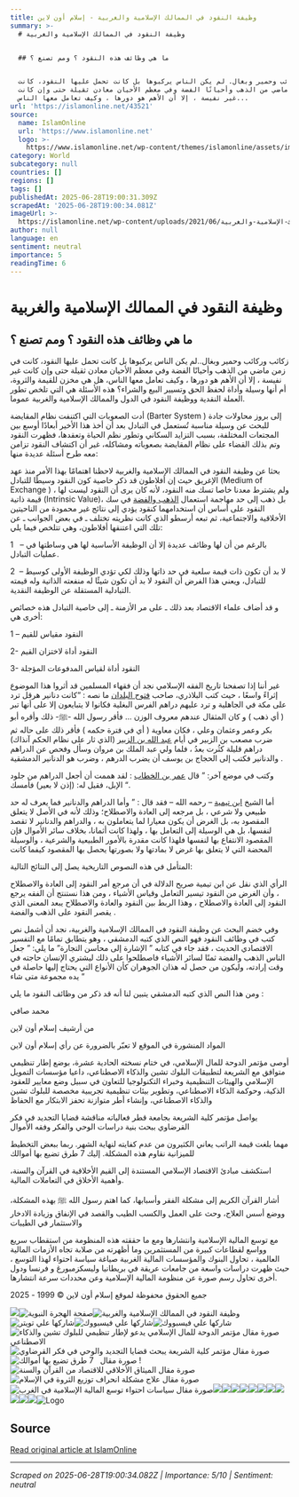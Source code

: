 ```yaml
---
title: وظيفة النقود في الممالك الإسلامية والغربية - إسلام أون لاين
summary: >-
  # وظيفة النقود في الممالك الإسلامية والغربية


  ## ما هي وظائف هذه النقود ؟ ومم تصنع ؟


  زكائب وركائب وحمير وبغال. لم يكن الناس يركبوها بل كانت تحمل عليها النقود، كانت
  في زمن ماضي من الذهب وأحيانًا الفضة وفي معظم الأحيان معادن ثقيلة حتى وإن كانت
  غير نفيسة ، إلا أن الأهم هو دورها ، وكيف تعامل معها الناس...
url: 'https://islamonline.net/43521'
source:
  name: IslamOnline
  url: 'https://www.islamonline.net'
  logo: >-
    https://www.islamonline.net/wp-content/themes/islamonline/assets/images/logo.png
category: World
subcategory: null
countries: []
regions: []
tags: []
publishedAt: 2025-06-28T19:00:31.309Z
scrapedAt: '2025-06-28T19:00:34.081Z'
imageUrl: >-
  https://islamonline.net/wp-content/uploads/2021/06/وظيفة-النقود-في-الممالك-الإسلامية-والغربية.jpg
author: null
language: en
sentiment: neutral
importance: 5
readingTime: 6
---
```

# وظيفة النقود في الممالك الإسلامية والغربية

## ما هي وظائف هذه النقود ؟ ومم تصنع ؟

زكائب وركائب وحمير وبغال..لم يكن الناس يركبوها بل كانت تحمل عليها النقود، كانت في زمن ماضي من الذهب وأحيانًا الفضة وفي معظم الأحيان معادن ثقيلة حتى وإن كانت غير نفيسة ، إلا أن الأهم هو دورها ، وكيف تعامل معها الناس، هل هي مخزن للقيمة والثروة، أم أنها وسيلة وأداة لحفظ الحق وتسيير البيع والشراء؟ هذه الأسئلة هي التي تلخص تطور العملة النقدية ووظيفة النقود في الدول والممالك الإسلامية والغربية عموما.

أدت الصعوبات التي اكتنفت نظام المقايضة (Barter System ) إلى بروز محاولات جادة للبحث عن وسيلة مناسبة تُستعمل في التبادل بعد أن أخذ هذا الأخير أبعادًا أوسع بين المجتعات المختلفة، بسبب التزايد السكاني وتطور نظم الحياة وتعقدها، فظهرت النقود وتم بذلك القضاء على نظام المقايضة بصعوباته ومشاكله، غير أن اكتشاف النقود تزامن معه طرح أسئلة عديدة منها:

بحثا عن وظيفة النقود في الممالك الإسلامية والغربية لاحظنا اهتمامًا بهذا الأمر منذ عهد الإغريق حيث إن أفلاطون قد ذكر خاصية كون النقود وسيطًا للتبادل (Medium of Exchange ) ، ولم يشترط معدنا خاصا تسك منه النقود، لأنه كان يرى أن النقود ليست لها قيمة ذاتية (Intrinsic Value)، بل ذهب إلى حد مهاجمة استعمال [الذهب والفضة](https://islamonline.net/31641) في سك النقود على أساس أن استخدامهما كنقود يؤدي إلى نتائج غير محمودة من الناحيتين الأخلاقية والاجتماعية، ثم تبعه أرسطو الذي كانت نظريته تختلف ـ في بعض الجوانب ـ عن تلك التي اعتنقها أفلاطون، وهي تتلخص فيما يلي:

1   – بالرغم من أن لها وظائف عديدة إلا أن الوظيفة الأساسية لها هي وساطتها في عمليات التبادل.

2  – لا بد أن تكون ذات قيمة سلعية في حد ذاتها وذلك لكي تؤدي الوظيفة الأولى كوسيط للتبادل، ويعني هذا الفرض أن النقود لا بد أن تكون شيئًا له منفعته الذاتية وله قيمته التبادلية المستقلة عن الوظيفة النقدية.

و قد أضاف علماء الاقتصاد بعد ذلك ـ على مر الأزمنة ـ إلى خاصية التبادل هذه خصائص أخرى هي:

1 – النقود مقياس للقيم

2- النقود أداة لاختزان القيم

3- النقود أداة لقياس المدفوعات المؤجلة

غير أننا إذا تصفحنا تاريخ الفقه الإسلامي نجد أن فقهاء المسلمين قد أثروا هذا الموضوع إثراءً واسعًا ، حيث كتب البلاذري، صاحب [فتوح البلدان](https://al-maktaba.org/book/12221) ما نصه : “كانت دنانير هرقل ترد على مكة في الجاهلية و ترد عليهم دراهم الفرس البغلية فكانوا لا يتبايعون إلا على أنها تبر ( أي ذهب ) و كان المثقال عندهم معروف الوزن … فأقر رسول الله -ﷺ\- ذلك وأقره أبو بكر وعمر وعثمان وعلي ، فكان معاوية ( أي في فترة حكمه ) فأقر ذلك على حاله ثم ضرب مصعب بن الزبير في أيام [عبد الله بن الزبير](https://islamonline.net/archive/%d8%b9%d8%a8%d8%af-%d8%a7%d9%84%d9%84%d9%87-%d8%a8%d9%86-%d8%a7%d9%84%d8%b2%d8%a8%d9%8a%d8%b1-%d9%88%d8%b6%d9%8a%d8%a7%d8%b9-%d8%ad%d9%84%d9%85-%d8%a7%d9%84%d8%ae%d9%84%d8%a7%d9%81%d8%a9/) (الذي ثار على نظام الحكم آنذاك) دراهم قليلة كثُرت بعدُ ، فلما ولي عبد الملك بن مروان وسأل وفحص عن الدراهم والدنانير فكتب إلى الحجاج بن يوسف أن يضرب الدرهم ، وضرب هو الدنانير الدمشقية .

وكتب في موضع آخر: ” قال [عمر بن الخطاب](https://islamonline.net/archive/%d8%b9%d9%85%d8%b1-%d8%a8%d9%86-%d8%a7%d9%84%d8%ae%d8%b7%d8%a7%d8%a8-%d8%a7%d9%84%d9%81%d8%a7%d8%b1%d9%88%d9%82-%d8%a7%d9%84%d8%b9%d8%af%d9%84/) : لقد هممت أن أجعل الدراهم من جلود الإبل، فقيل له: (إذن لا بعير) فأمسك “.

أما الشيخ [ابن تيمية](https://islamonline.net/%D8%B4%D9%8A%D8%AE-%D8%A7%D9%84%D8%A5%D8%B3%D9%84%D8%A7%D9%85-%D8%A7%D8%A8%D9%86-%D8%AA%D9%8A%D9%85%D9%8A%D8%A9-%D8%B4%D9%85%D9%88%D8%AE-%D8%A7%D9%84%D8%B9%D9%8E%D9%84%D9%8E%D9%85/) – رحمه الله – فقد قال : ” وأما الدراهم والدنانير فما يعرف له حد طبيعي ولا شرعي ، بل مرجعه إلى العادة والاصطلاح؛ وذلك لأنه في الأصل لا يتعلق المقصود به، بل الغرض أن يكون معيارا لما يتعاملون به ، والدراهم والدنانير لا تقصد لنفسها، بل هي الوسيلة إلى التعامل بها ، ولهذا كانت أثمانا، بخلاف سائر الأموال فإن المقصود الانتفاع بها لنفسها فلهذا كانت مقدرة بالأمور الطبيعية والشرعية ، والوسيلة المحضة التي لا يتعلق بها غرض لا بمادتها ولا بصورتها يحصل بها المقصود كيفما كانت

المتأمل في هذه النصوص التاريخية يصل إلى النتائج التالية:

الرأي الذي نقل عن ابن تيمية صريح الدلالة في أن مرجع أمر النقود إلى العادة والاصطلاح ، وأن الغرض من النقود تيسير التعامل وقياس الأشياء ، ومن هذا نستنتج أن الفقه يرجع النقود إلى العادة والاصطلاح ، وهذا الربط بين النقود والعادة والاصطلاح يبعد المعنى الذي يقصر النقود على الذهب والفضة .

وفي خضم البحث عن وظيفة النقود في الممالك الإسلامية والغربية، نجد أن أشمل نص كتب في وظائف النقود فهو النص الذي كتبه الدمشقي ، وهو يتطابق تمامًا مع التفسير الاقتصادي الحديث ، فقد جاء في كتابه ” الإشارة إلى محاسن التجارة” ما يلي: ” جعل الناس الذهب والفضة ثمنًا لسائر الأشياء فاصطلحوا على ذلك ليشتري الإنسان حاجته في وقت إرادته، وليكون من حصل له هذان الجوهران كأن الأنواع التي يحتاج إليها حاصلة في يده مجموعة متى شاء “

ومن هذا النص الذي كتبه الدمشقي يتبين لنا أنه قد ذكر من وظائف النقود ما يلي :

محمد صافي

من أرشيف إسلام أون لاين

المواد المنشورة في الموقع لا تعبّر بالضرورة عن رأي إسلام أون لاين

أوصى مؤتمر الدوحة للمال الإسلامي، في ختام نسخته الحادية عشرة، بوضع إطار تنظيمي متوافق مع الشريعة لتطبيقات البلوك تشين والذكاء الاصطناعي، داعيا مؤسسات التمويل الإسلامي والهيئات التنظيمية وخبراء التكنولوجيا للتعاون في سبيل وضع معايير للعقود الذكية، وحوكمة الذكاء الاصطناعي، وتطوير بيئات تنظيمية تجريبية مخصصة للبلوك تشين والذكاء الاصطناعي، وإنشاء أطر متوازنة تحفز الابتكار مع الحفاظ

يواصل مؤتمر كلية الشريعة بجامعة قطر فعالياته مناقشة قضايا التجديد في فكر القرضاوي ببحث بنية دراسات الوحي والفكر وفقه الأموال

مهما بلغت قيمة الراتب يعاني الكثيرون من عدم كفايته لنهاية الشهر. ربما ببعض التخطيط للميزانية نقاوم هذه المشكلة. إليك 7 طرق تضيع بها أموالك

استكشف مبادئ الاقتصاد الإسلامي المستندة إلى القيم الأخلاقية في القرآن والسنة، وأهمية الأخلاق في التعاملات المالية.

أشار القرآن الكريم إلى مشكلة الفقر وأسبابها، كما اهتم رسول الله ﷺ بهذه المشكلة، ووضع أسس العلاج، وحث على العمل والكسب الطيب والقصد في الإنفاق وزيادة الادخار والاستثمار في الطيبات

مع توسع المالية الإسلامية وانتشارها ومع ما حققته هذه المنظومة من استقطاب سريع وواسع لقطاعات كبيرة من المستثمرين وما أظهرته من صلابة تجاه الأزمات المالية العالمية ، تحاول البنوك والمؤسسات المالية الغربية صياغة سياسة احتواء لهذا التوسع ، حيث ظهرت دراسات واسعة من جامعات عريقة في بريطانيا وليسكزمبورغ و فرنسا ودول أخرى تحاول رسم صورة عن منظومة المالية الإسلامية وعن محددات سرعة انتشارها.

جميع الحقوق محفوظة لموقع إسلام أون لاين © 1999 - 2025

![](https://islamonline.net/wp-content/themes/is/files/image/logo.svg)![صفحة الهجرة النبوية](https://islamonline.net/wp-content/uploads/2025/06/hijrah-a-m.jpg)![وظيفة النقود في الممالك الإسلامية والغربية](https://islamonline.net/wp-content/uploads/2021/06/%D9%88%D8%B8%D9%8A%D9%81%D8%A9-%D8%A7%D9%84%D9%86%D9%82%D9%88%D8%AF-%D9%81%D9%8A-%D8%A7%D9%84%D9%85%D9%85%D8%A7%D9%84%D9%83-%D8%A7%D9%84%D8%A5%D8%B3%D9%84%D8%A7%D9%85%D9%8A%D8%A9-%D9%88%D8%A7%D9%84%D8%BA%D8%B1%D8%A8%D9%8A%D8%A9-489x275.jpg)![شاركها علي تويتر](https://islamonline.net/wp-content/themes/is/files/image/squre-icon/twitter.svg)![شاركها علي فيسبووك](https://islamonline.net/wp-content/themes/is/files/image/squre-icon/facebook.svg)![شاركها علي فيسبووك](https://islamonline.net/wp-content/themes/is/files/image/squre-icon/whatsapp.svg)![صورة مقال مؤتمر الدوحة للمال الإسلامي يدعو لإطار تنظيمي للبلوك تشين والذكاء الاصطناعي](https://islamonline.net/wp-content/uploads/2025/04/GoAx8MCXwAA6UC5.jpg)![صورة مقال مؤتمر كلية الشريعة يبحث قضايا التجديد والوحي في فكر القرضاوي](https://islamonline.net/wp-content/uploads/2023/10/F8jZWT7WgAAQ3Go.jpeg)![صورة مقال   7 طرق تضيع بها أموالك !](https://islamonline.net/wp-content/uploads/2022/08/%D8%A7%D9%84%D9%85%D8%A7%D9%84-%D9%85%D8%AD%D9%81%D8%B8%D8%A9jpg.jpg)![صورة مقال الميثاق الأخلاقي للاقتصاد من القرآن والسنة](https://islamonline.net/wp-content/uploads/2022/05/%D9%86%D9%82%D9%88%D8%AF-%D9%88%D9%85%D8%B3%D8%A8%D8%AD%D8%A9.jpg)![صورة مقال علاج مشكلة انحراف توزيع الثروة في الإسلام](https://islamonline.net/wp-content/uploads/2020/06/decorative-wooden-box-money-light-effects.jpg)![صورة مقال سياسات احتواء توسع المالية الإسلامية في الغرب](https://islamonline.net/wp-content/uploads/2019/05/islamic-finance-calculators-gold-compass.jpg)![](https://islamonline.net/wp-content/uploads/2021/04/%D8%AA%D8%B5%D9%85%D9%8A%D9%85-%D8%A8%D8%AF%D9%88%D9%86-%D8%B9%D9%86%D9%88%D8%A7%D9%8660-489x275.jpg)![](https://islamonline.net/wp-content/uploads/2017/09/%D8%AA%D9%82%D9%88%D9%8A%D9%85-%D8%AA%D9%88%D8%A7%D8%B1%D9%8A%D8%AE-%D8%A7%D9%84%D8%A3%D9%8A%D8%A7%D9%85-%D8%AA%D8%B1%D8%AA%D9%8A%D8%A8-%D8%B2%D9%85%D9%86%D9%8A-489x275.jpg)![](https://islamonline.net/wp-content/uploads/2021/08/%D9%85%D9%83%D8%AA%D8%A8%D8%A9-2-489x275.jpg)![](https://islamonline.net/wp-content/uploads/2017/11/black-white-foil-masked-person-489x275.jpg)![](https://islamonline.net/wp-content/uploads/2025/06/alb7th-al3lmy-489x275.jpg)![](https://islamonline.net/wp-content/uploads/2025/05/tathyr-alghrb-3la-mdrsa-al3ql-fy-al3sr-al7dyth-489x275.jpg)![](https://islamonline.net/wp-content/uploads/2021/12/radiant-gradient-blue-white-pattern-489x275.jpg)![](https://islamonline.net/wp-content/uploads/2023/05/%D9%85%D8%B1%D8%A7%D8%AC%D8%B9%D8%A9-%D9%83%D8%AA%D8%A7%D8%A8-%D9%85%D9%88%D8%AA-%D8%A7%D9%84%D9%8A%D8%AA%D8%A7%D9%81%D9%8A%D8%B2%D9%8A%D9%82%D9%8A%D8%A7-489x275.jpg)![](https://islamonline.net/wp-content/uploads/2019/11/silhouette-family-sunset-hands-raised-489x275.jpg)![](https://islamonline.net/wp-content/uploads/2024/12/t7dyat-tghyyb-3waml-tkwyn-al2srh-alslymh-fy-al3sr-alrahn-489x275.jpg)![](https://islamonline.net/wp-content/themes/is/files/image/email-gray.svg)![Logo](https://islamonline.net/wp-content/themes/is/files/image/logo.svg)


## Source

[Read original article at IslamOnline](https://islamonline.net/43521)

---

*Scraped on 2025-06-28T19:00:34.082Z | Importance: 5/10 | Sentiment: neutral*